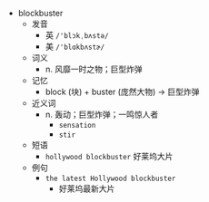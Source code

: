- blockbuster
  - 发音
    - 英 `/'blɔkˌbʌstə/`
    - 美 `/'blɑkbʌstɚ/`
  - 词义
    - n. 风靡一时之物；巨型炸弹
  - 记忆
    - block (块) + buster (庞然大物) → 巨型炸弹
  - 近义词
    - n. 轰动；巨型炸弹；一鸣惊人者
      - `sensation`
      - `stir`
  - 短语
    - `hollywood blockbuster` 好莱坞大片 
  - 例句
    - `the latest Hollywood blockbuster`
      - 好莱坞最新大片


